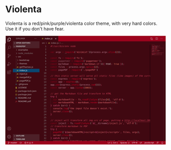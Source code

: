# Violenta

Violenta is a red/pink/purple/violenta color theme, with very hard colors. Use it if you don't have fear.

![Capture-1](assets/capture-1.png)
